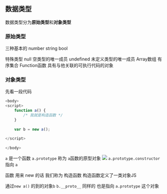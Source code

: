 ## 数据类型
数据类型分为**原始类型**和**对象类型**
### 原始类型
三种基本的
number
string
bool

特殊类型
null 空类型的唯一成员
undefined 未定义类型的唯一成员
Array数组 有序集合
Function函数 具有与他关联的可执行代码的对象

### 对象类型
先看一段代码

```js
<body>
<script>
    function a() {
        /* 我就是构造函数 */
    }
 
    var b = new a();
 
</script>
 
</body>
```

`a` 是一个函数
`a.prototype` 称为 `a`函数的原型对象
![](http://zpengg.oss-cn-shenzhen.aliyuncs.com/img/160628888131b464.png)
`a.prototype.constructor` 指向 `a`

函数 用来 new 的话 我们称为 构造函数
构造函数定义了一类对象JS

通过`new a()` 的到的对象`b`
`b.__proto__` 同样的 也是指向 `a.prototype` 这个对象

